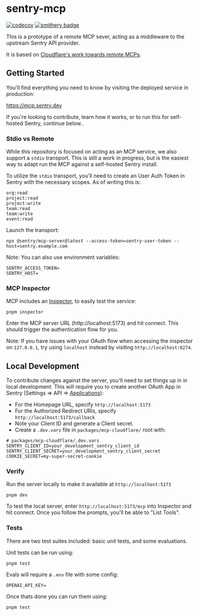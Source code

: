 # sentry-mcp

[![codecov](https://codecov.io/gh/getsentry/sentry-mcp/graph/badge.svg?token=khVKvJP5Ig)](https://codecov.io/gh/getsentry/sentry-mcp)
[![smithery badge](https://smithery.ai/badge/@getsentry/sentry-mcp)](https://smithery.ai/server/@getsentry/sentry-mcp)

This is a prototype of a remote MCP sever, acting as a middleware to the upstream Sentry API provider.

It is based on [Cloudflare's work towards remote MCPs](https://blog.cloudflare.com/remote-model-context-protocol-servers-mcp/).

## Getting Started

You'll find everything you need to know by visiting the deployed service in production:

<https://mcp.sentry.dev>

If you're looking to contribute, learn how it works, or to run this for self-hosted Sentry, continue below..

### Stdio vs Remote

While this repository is focused on acting as an MCP service, we also support a `stdio` transport. This is still a work in progress, but is the easiest way to adapt run the MCP against a self-hosted Sentry install.

To utilize the `stdio` transport, you'll need to create an User Auth Token in Sentry with the necessary scopes. As of writing this is:

```
org:read
project:read
project:write
team:read
team:write
event:read
```

Launch the transport:

```shell
npx @sentry/mcp-server@latest --access-token=sentry-user-token --host=sentry.example.com
```

Note: You can also use environment variables:

```shell
SENTRY_ACCESS_TOKEN=
SENTRY_HOST=
```

### MCP Inspector

MCP includes an [Inspector](https://modelcontextprotocol.io/docs/tools/inspector), to easily test the service:

```shell
pnpm inspector
```

Enter the MCP server URL (http://localhost:5173) and hit connect. This should trigger the authentication flow for you.

Note: If you have issues with your OAuth flow when accessing the inspector on `127.0.0.1`, try using `localhost` instead by visiting `http://localhost:6274`.

## Local Development

To contribute changes against the server, you'll need to set things up in in local development. This will require you to create another OAuth App in Sentry (Settings => API => [Applications](https://sentry.io/settings/account/api/applications/)):

- For the Homepage URL, specify `http://localhost:5173`
- For the Authorized Redirect URIs, specify `http://localhost:5173/callback`
- Note your Client ID and generate a Client secret.
- Create a `.dev.vars` file in `packages/mcp-cloudflare/` root with:

```shell
# packages/mcp-cloudflare/.dev.vars
SENTRY_CLIENT_ID=your_development_sentry_client_id
SENTRY_CLIENT_SECRET=your_development_sentry_client_secret
COOKIE_SECRET=my-super-secret-cookie
```

### Verify

Run the server locally to make it available at `http://localhost:5173`

```shell
pnpm dev
```

To test the local server, enter `http://localhost:5173/mcp` into Inspector and hit connect. Once you follow the prompts, you'll be able to "List Tools".

### Tests

There are two test suites included: basic unit tests, and some evaluations.

Unit tests can be run using:

```shell
pnpm test
```

Evals will require a `.env` file with some config:

```shell
OPENAI_API_KEY=
```

Once thats done you can run them using:

```shell
pnpm test
```
